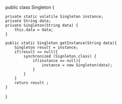 public class Singleton {

    private static volatile Singleton instance;
    private String data; 
    private Singleton(String data) {
        this.data = data;
    }

    public static Singleton getInstance(String data){
        Singleton result = instance;
        if(result == null){
            synchronized (Signleton.class) {
                if(instance == null){
                    instance = new Singleton(data);
                }
            }
        }
        return result ;
    }
}